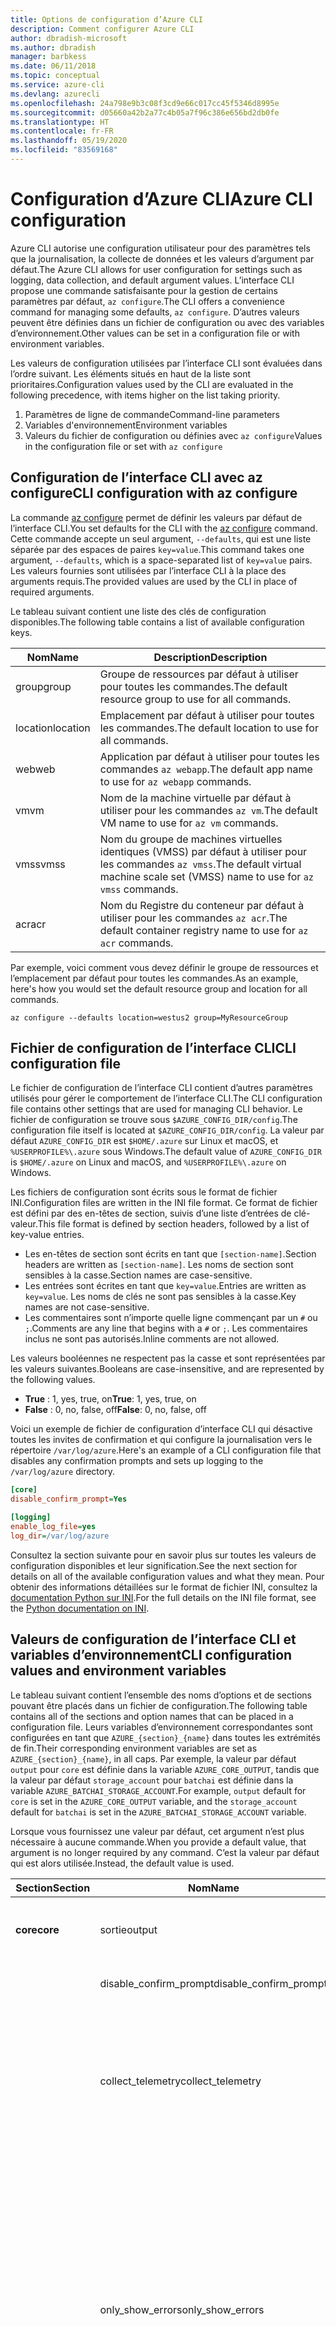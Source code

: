 ```yaml
---
title: Options de configuration d’Azure CLI
description: Comment configurer Azure CLI
author: dbradish-microsoft
ms.author: dbradish
manager: barbkess
ms.date: 06/11/2018
ms.topic: conceptual
ms.service: azure-cli
ms.devlang: azurecli
ms.openlocfilehash: 24a798e9b3c08f3cd9e66c017cc45f5346d8995e
ms.sourcegitcommit: d05660a42b2a77c4b05a7f96c386e656bd2db0fe
ms.translationtype: HT
ms.contentlocale: fr-FR
ms.lasthandoff: 05/19/2020
ms.locfileid: "83569168"
---
```

# <a name="azure-cli-configuration"></a><span data-ttu-id="e45b6-103">Configuration d’Azure CLI</span><span class="sxs-lookup"><span data-stu-id="e45b6-103">Azure CLI configuration</span></span>

<span data-ttu-id="e45b6-104">Azure CLI autorise une configuration utilisateur pour des paramètres tels que la journalisation, la collecte de données et les valeurs d’argument par défaut.</span><span class="sxs-lookup"><span data-stu-id="e45b6-104">The Azure CLI allows for user configuration for settings such as logging, data collection, and default argument values.</span></span>
<span data-ttu-id="e45b6-105">L’interface CLI propose une commande satisfaisante pour la gestion de certains paramètres par défaut, `az configure`.</span><span class="sxs-lookup"><span data-stu-id="e45b6-105">The CLI offers a convenience command for managing some defaults, `az configure`.</span></span> <span data-ttu-id="e45b6-106">D’autres valeurs peuvent être définies dans un fichier de configuration ou avec des variables d’environnement.</span><span class="sxs-lookup"><span data-stu-id="e45b6-106">Other values can be set in a configuration file or with environment variables.</span></span>

<span data-ttu-id="e45b6-107">Les valeurs de configuration utilisées par l’interface CLI sont évaluées dans l’ordre suivant. Les éléments situés en haut de la liste sont prioritaires.</span><span class="sxs-lookup"><span data-stu-id="e45b6-107">Configuration values used by the CLI are evaluated in the following precedence, with items higher on the list taking priority.</span></span>

1. <span data-ttu-id="e45b6-108">Paramètres de ligne de commande</span><span class="sxs-lookup"><span data-stu-id="e45b6-108">Command-line parameters</span></span>
2. <span data-ttu-id="e45b6-109">Variables d'environnement</span><span class="sxs-lookup"><span data-stu-id="e45b6-109">Environment variables</span></span>
3. <span data-ttu-id="e45b6-110">Valeurs du fichier de configuration ou définies avec `az configure`</span><span class="sxs-lookup"><span data-stu-id="e45b6-110">Values in the configuration file or set with `az configure`</span></span>

## <a name="cli-configuration-with-az-configure"></a><span data-ttu-id="e45b6-111">Configuration de l’interface CLI avec az configure</span><span class="sxs-lookup"><span data-stu-id="e45b6-111">CLI configuration with az configure</span></span>

<span data-ttu-id="e45b6-112">La commande [az configure](/cli/azure/reference-index#az-configure) permet de définir les valeurs par défaut de l’interface CLI.</span><span class="sxs-lookup"><span data-stu-id="e45b6-112">You set defaults for the CLI with the [az configure](/cli/azure/reference-index#az-configure) command.</span></span>
<span data-ttu-id="e45b6-113">Cette commande accepte un seul argument, `--defaults`, qui est une liste séparée par des espaces de paires `key=value`.</span><span class="sxs-lookup"><span data-stu-id="e45b6-113">This command takes one argument, `--defaults`, which is a space-separated list of `key=value` pairs.</span></span> <span data-ttu-id="e45b6-114">Les valeurs fournies sont utilisées par l’interface CLI à la place des arguments requis.</span><span class="sxs-lookup"><span data-stu-id="e45b6-114">The provided values are used by the CLI in place of required arguments.</span></span>

<span data-ttu-id="e45b6-115">Le tableau suivant contient une liste des clés de configuration disponibles.</span><span class="sxs-lookup"><span data-stu-id="e45b6-115">The following table contains a list of available configuration keys.</span></span>

| <span data-ttu-id="e45b6-116">Nom</span><span class="sxs-lookup"><span data-stu-id="e45b6-116">Name</span></span> | <span data-ttu-id="e45b6-117">Description</span><span class="sxs-lookup"><span data-stu-id="e45b6-117">Description</span></span> |
|------|-------------|
| <span data-ttu-id="e45b6-118">group</span><span class="sxs-lookup"><span data-stu-id="e45b6-118">group</span></span> | <span data-ttu-id="e45b6-119">Groupe de ressources par défaut à utiliser pour toutes les commandes.</span><span class="sxs-lookup"><span data-stu-id="e45b6-119">The default resource group to use for all commands.</span></span> |
| <span data-ttu-id="e45b6-120">location</span><span class="sxs-lookup"><span data-stu-id="e45b6-120">location</span></span> | <span data-ttu-id="e45b6-121">Emplacement par défaut à utiliser pour toutes les commandes.</span><span class="sxs-lookup"><span data-stu-id="e45b6-121">The default location to use for all commands.</span></span> |
| <span data-ttu-id="e45b6-122">web</span><span class="sxs-lookup"><span data-stu-id="e45b6-122">web</span></span> | <span data-ttu-id="e45b6-123">Application par défaut à utiliser pour toutes les commandes `az webapp`.</span><span class="sxs-lookup"><span data-stu-id="e45b6-123">The default app name to use for `az webapp` commands.</span></span> |
| <span data-ttu-id="e45b6-124">vm</span><span class="sxs-lookup"><span data-stu-id="e45b6-124">vm</span></span> | <span data-ttu-id="e45b6-125">Nom de la machine virtuelle par défaut à utiliser pour les commandes `az vm`.</span><span class="sxs-lookup"><span data-stu-id="e45b6-125">The default VM name to use for `az vm` commands.</span></span> |
| <span data-ttu-id="e45b6-126">vmss</span><span class="sxs-lookup"><span data-stu-id="e45b6-126">vmss</span></span> | <span data-ttu-id="e45b6-127">Nom du groupe de machines virtuelles identiques (VMSS) par défaut à utiliser pour les commandes `az vmss`.</span><span class="sxs-lookup"><span data-stu-id="e45b6-127">The default virtual machine scale set (VMSS) name to use for  `az vmss` commands.</span></span> |
| <span data-ttu-id="e45b6-128">acr</span><span class="sxs-lookup"><span data-stu-id="e45b6-128">acr</span></span> | <span data-ttu-id="e45b6-129">Nom du Registre du conteneur par défaut à utiliser pour les commandes `az acr`.</span><span class="sxs-lookup"><span data-stu-id="e45b6-129">The default container registry name to use for `az acr` commands.</span></span> |

<span data-ttu-id="e45b6-130">Par exemple, voici comment vous devez définir le groupe de ressources et l’emplacement par défaut pour toutes les commandes.</span><span class="sxs-lookup"><span data-stu-id="e45b6-130">As an example, here's how you would set the default resource group and location for all commands.</span></span>

```azurecli-interactive
az configure --defaults location=westus2 group=MyResourceGroup
```

## <a name="cli-configuration-file"></a><span data-ttu-id="e45b6-131">Fichier de configuration de l’interface CLI</span><span class="sxs-lookup"><span data-stu-id="e45b6-131">CLI configuration file</span></span>

<span data-ttu-id="e45b6-132">Le fichier de configuration de l’interface CLI contient d’autres paramètres utilisés pour gérer le comportement de l’interface CLI.</span><span class="sxs-lookup"><span data-stu-id="e45b6-132">The CLI configuration file contains other settings that are used for managing CLI behavior.</span></span> <span data-ttu-id="e45b6-133">Le fichier de configuration se trouve sous `$AZURE_CONFIG_DIR/config`.</span><span class="sxs-lookup"><span data-stu-id="e45b6-133">The configuration file itself is located at `$AZURE_CONFIG_DIR/config`.</span></span> <span data-ttu-id="e45b6-134">La valeur par défaut `AZURE_CONFIG_DIR` est `$HOME/.azure` sur Linux et macOS, et `%USERPROFILE%\.azure` sous Windows.</span><span class="sxs-lookup"><span data-stu-id="e45b6-134">The default value of `AZURE_CONFIG_DIR` is `$HOME/.azure` on Linux and macOS, and `%USERPROFILE%\.azure` on Windows.</span></span>

<span data-ttu-id="e45b6-135">Les fichiers de configuration sont écrits sous le format de fichier INI.</span><span class="sxs-lookup"><span data-stu-id="e45b6-135">Configuration files are written in the INI file format.</span></span> <span data-ttu-id="e45b6-136">Ce format de fichier est défini par des en-têtes de section, suivis d’une liste d’entrées de clé-valeur.</span><span class="sxs-lookup"><span data-stu-id="e45b6-136">This file format is defined by section headers, followed by a list of key-value entries.</span></span>

* <span data-ttu-id="e45b6-137">Les en-têtes de section sont écrits en tant que `[section-name]`.</span><span class="sxs-lookup"><span data-stu-id="e45b6-137">Section headers are written as `[section-name]`.</span></span> <span data-ttu-id="e45b6-138">Les noms de section sont sensibles à la casse.</span><span class="sxs-lookup"><span data-stu-id="e45b6-138">Section names are case-sensitive.</span></span>
* <span data-ttu-id="e45b6-139">Les entrées sont écrites en tant que `key=value`.</span><span class="sxs-lookup"><span data-stu-id="e45b6-139">Entries are written as `key=value`.</span></span> <span data-ttu-id="e45b6-140">Les noms de clés ne sont pas sensibles à la casse.</span><span class="sxs-lookup"><span data-stu-id="e45b6-140">Key names are not case-sensitive.</span></span>
* <span data-ttu-id="e45b6-141">Les commentaires sont n’importe quelle ligne commençant par un `#` ou `;`.</span><span class="sxs-lookup"><span data-stu-id="e45b6-141">Comments are any line that begins with a `#` or `;`.</span></span> <span data-ttu-id="e45b6-142">Les commentaires inclus ne sont pas autorisés.</span><span class="sxs-lookup"><span data-stu-id="e45b6-142">Inline comments are not allowed.</span></span>

<span data-ttu-id="e45b6-143">Les valeurs booléennes ne respectent pas la casse et sont représentées par les valeurs suivantes.</span><span class="sxs-lookup"><span data-stu-id="e45b6-143">Booleans are case-insensitive, and are represented by the following values.</span></span>

* <span data-ttu-id="e45b6-144">__True__ : 1, yes, true, on</span><span class="sxs-lookup"><span data-stu-id="e45b6-144">__True__: 1, yes, true, on</span></span>
* <span data-ttu-id="e45b6-145">__False__ : 0, no, false, off</span><span class="sxs-lookup"><span data-stu-id="e45b6-145">__False__: 0, no, false, off</span></span>

<span data-ttu-id="e45b6-146">Voici un exemple de fichier de configuration d’interface CLI qui désactive toutes les invites de confirmation et qui configure la journalisation vers le répertoire `/var/log/azure`.</span><span class="sxs-lookup"><span data-stu-id="e45b6-146">Here's an example of a CLI configuration file that disables any confirmation prompts and sets up logging to the `/var/log/azure` directory.</span></span>

```ini
[core]
disable_confirm_prompt=Yes

[logging]
enable_log_file=yes
log_dir=/var/log/azure
```

<span data-ttu-id="e45b6-147">Consultez la section suivante pour en savoir plus sur toutes les valeurs de configuration disponibles et leur signification.</span><span class="sxs-lookup"><span data-stu-id="e45b6-147">See the next section for details on all of the available configuration values and what they mean.</span></span> <span data-ttu-id="e45b6-148">Pour obtenir des informations détaillées sur le format de fichier INI, consultez la [documentation Python sur INI](https://docs.python.org/3/library/configparser.html#supported-ini-file-structure).</span><span class="sxs-lookup"><span data-stu-id="e45b6-148">For the full details on the INI file format, see the [Python documentation on INI](https://docs.python.org/3/library/configparser.html#supported-ini-file-structure).</span></span>

## <a name="cli-configuration-values-and-environment-variables"></a><span data-ttu-id="e45b6-149">Valeurs de configuration de l’interface CLI et variables d’environnement</span><span class="sxs-lookup"><span data-stu-id="e45b6-149">CLI configuration values and environment variables</span></span>

<span data-ttu-id="e45b6-150">Le tableau suivant contient l’ensemble des noms d’options et de sections pouvant être placés dans un fichier de configuration.</span><span class="sxs-lookup"><span data-stu-id="e45b6-150">The following table contains all of the sections and option names that can be placed in a configuration file.</span></span> <span data-ttu-id="e45b6-151">Leurs variables d’environnement correspondantes sont configurées en tant que `AZURE_{section}_{name}` dans toutes les extrémités de fin.</span><span class="sxs-lookup"><span data-stu-id="e45b6-151">Their corresponding environment variables are set as `AZURE_{section}_{name}`, in all caps.</span></span> <span data-ttu-id="e45b6-152">Par exemple, la valeur par défaut `output` pour `core` est définie dans la variable `AZURE_CORE_OUTPUT`, tandis que la valeur par défaut `storage_account` pour `batchai` est définie dans la variable `AZURE_BATCHAI_STORAGE_ACCOUNT`.</span><span class="sxs-lookup"><span data-stu-id="e45b6-152">For example, `output` default for `core` is set in the `AZURE_CORE_OUTPUT` variable, and the `storage_account` default for `batchai` is set in the `AZURE_BATCHAI_STORAGE_ACCOUNT` variable.</span></span>

<span data-ttu-id="e45b6-153">Lorsque vous fournissez une valeur par défaut, cet argument n’est plus nécessaire à aucune commande.</span><span class="sxs-lookup"><span data-stu-id="e45b6-153">When you provide a default value, that argument is no longer required by any command.</span></span> <span data-ttu-id="e45b6-154">C’est la valeur par défaut qui est alors utilisée.</span><span class="sxs-lookup"><span data-stu-id="e45b6-154">Instead, the default value is used.</span></span>

| <span data-ttu-id="e45b6-155">Section</span><span class="sxs-lookup"><span data-stu-id="e45b6-155">Section</span></span> | <span data-ttu-id="e45b6-156">Nom</span><span class="sxs-lookup"><span data-stu-id="e45b6-156">Name</span></span>      | <span data-ttu-id="e45b6-157">Type</span><span class="sxs-lookup"><span data-stu-id="e45b6-157">Type</span></span> | <span data-ttu-id="e45b6-158">Description</span><span class="sxs-lookup"><span data-stu-id="e45b6-158">Description</span></span>|
|---------|-----------|------|------------|
| <span data-ttu-id="e45b6-159">__core__</span><span class="sxs-lookup"><span data-stu-id="e45b6-159">__core__</span></span> | <span data-ttu-id="e45b6-160">sortie</span><span class="sxs-lookup"><span data-stu-id="e45b6-160">output</span></span> | <span data-ttu-id="e45b6-161">string</span><span class="sxs-lookup"><span data-stu-id="e45b6-161">string</span></span> | <span data-ttu-id="e45b6-162">Format de sortie par défaut.</span><span class="sxs-lookup"><span data-stu-id="e45b6-162">The default output format.</span></span> <span data-ttu-id="e45b6-163">Peut être `json`, `jsonc`, `tsv` ou `table`.</span><span class="sxs-lookup"><span data-stu-id="e45b6-163">Can be one of `json`, `jsonc`, `tsv`, or `table`.</span></span> |
| | <span data-ttu-id="e45b6-164">disable\_confirm\_prompt</span><span class="sxs-lookup"><span data-stu-id="e45b6-164">disable\_confirm\_prompt</span></span> | <span data-ttu-id="e45b6-165">boolean</span><span class="sxs-lookup"><span data-stu-id="e45b6-165">boolean</span></span> | <span data-ttu-id="e45b6-166">Active/Désactive les invites de confirmation.</span><span class="sxs-lookup"><span data-stu-id="e45b6-166">Turn confirmation prompts on/off.</span></span> |
| | <span data-ttu-id="e45b6-167">collect\_telemetry</span><span class="sxs-lookup"><span data-stu-id="e45b6-167">collect\_telemetry</span></span> | <span data-ttu-id="e45b6-168">boolean</span><span class="sxs-lookup"><span data-stu-id="e45b6-168">boolean</span></span> | <span data-ttu-id="e45b6-169">Autorise Microsoft à recueillir des données anonymes sur l’utilisation de l’interface CLI.</span><span class="sxs-lookup"><span data-stu-id="e45b6-169">Allow Microsoft to collect anonymous data on the usage of the CLI.</span></span> <span data-ttu-id="e45b6-170">Pour obtenir des informations sur la confidentialité, consultez la [licence MIT Azure CLI](https://github.com/Azure/azure-cli/blob/dev/LICENSE).</span><span class="sxs-lookup"><span data-stu-id="e45b6-170">For privacy information, see the [Azure CLI MIT license](https://github.com/Azure/azure-cli/blob/dev/LICENSE).</span></span> |
| | <span data-ttu-id="e45b6-171">only\_show\_errors</span><span class="sxs-lookup"><span data-stu-id="e45b6-171">only\_show\_errors</span></span> | <span data-ttu-id="e45b6-172">boolean</span><span class="sxs-lookup"><span data-stu-id="e45b6-172">boolean</span></span> | <span data-ttu-id="e45b6-173">Montre uniquement les erreurs pendant l’appel de commande.</span><span class="sxs-lookup"><span data-stu-id="e45b6-173">Only show errors during command invocation.</span></span> <span data-ttu-id="e45b6-174">En d’autres termes, seules les erreurs sont écrites dans `stderr`.</span><span class="sxs-lookup"><span data-stu-id="e45b6-174">In other words, only errors will be written to `stderr`.</span></span> <span data-ttu-id="e45b6-175">Il supprime les avertissements des commandes en préversion, dépréciées et expérimentales.</span><span class="sxs-lookup"><span data-stu-id="e45b6-175">It suppresses warnings from preview, deprecated and experimental commands.</span></span> <span data-ttu-id="e45b6-176">Il est également disponible pour les commandes individuelles avec le paramètre `--only-show-errors`.</span><span class="sxs-lookup"><span data-stu-id="e45b6-176">It is also available for individual commands with the `--only-show-errors` parameter.</span></span> |
| | <span data-ttu-id="e45b6-177">no\_color</span><span class="sxs-lookup"><span data-stu-id="e45b6-177">no\_color</span></span> | <span data-ttu-id="e45b6-178">boolean</span><span class="sxs-lookup"><span data-stu-id="e45b6-178">boolean</span></span> | <span data-ttu-id="e45b6-179">Désactive la couleur.</span><span class="sxs-lookup"><span data-stu-id="e45b6-179">Disable color.</span></span> <span data-ttu-id="e45b6-180">Les messages de couleur d’origine ont le préfixe `DEBUG`, `INFO`, `WARNING` et `ERROR`.</span><span class="sxs-lookup"><span data-stu-id="e45b6-180">Originally colored messages will be prefixed with `DEBUG`, `INFO`, `WARNING` and `ERROR`.</span></span> <span data-ttu-id="e45b6-181">Cela contourne le problème d’une bibliothèque tierce où la couleur du terminal ne peut pas être restaurée après une redirection de `stdout`.</span><span class="sxs-lookup"><span data-stu-id="e45b6-181">This bypasses the issue of a third-party library where the terminal's color cannot revert back after a `stdout` redirection.</span></span> |
| <span data-ttu-id="e45b6-182">__logging__</span><span class="sxs-lookup"><span data-stu-id="e45b6-182">__logging__</span></span> | <span data-ttu-id="e45b6-183">enable\_log\_file</span><span class="sxs-lookup"><span data-stu-id="e45b6-183">enable\_log\_file</span></span> | <span data-ttu-id="e45b6-184">boolean</span><span class="sxs-lookup"><span data-stu-id="e45b6-184">boolean</span></span> | <span data-ttu-id="e45b6-185">Active/Désactive la journalisation.</span><span class="sxs-lookup"><span data-stu-id="e45b6-185">Turn logging on/off.</span></span> |
| | <span data-ttu-id="e45b6-186">log\_dir</span><span class="sxs-lookup"><span data-stu-id="e45b6-186">log\_dir</span></span> | <span data-ttu-id="e45b6-187">string</span><span class="sxs-lookup"><span data-stu-id="e45b6-187">string</span></span> | <span data-ttu-id="e45b6-188">Répertoire dans lequel écrire les journaux d’activité.</span><span class="sxs-lookup"><span data-stu-id="e45b6-188">The directory to write logs to.</span></span> <span data-ttu-id="e45b6-189">Par défaut, cette valeur est `${AZURE_CONFIG_DIR}/logs`.</span><span class="sxs-lookup"><span data-stu-id="e45b6-189">By default this value is `${AZURE_CONFIG_DIR}/logs`.</span></span> |
| <span data-ttu-id="e45b6-190">__storage__</span><span class="sxs-lookup"><span data-stu-id="e45b6-190">__storage__</span></span> | <span data-ttu-id="e45b6-191">connection\_string</span><span class="sxs-lookup"><span data-stu-id="e45b6-191">connection\_string</span></span> | <span data-ttu-id="e45b6-192">string</span><span class="sxs-lookup"><span data-stu-id="e45b6-192">string</span></span> | <span data-ttu-id="e45b6-193">Chaîne de connexion par défaut à utiliser pour les commandes `az storage`.</span><span class="sxs-lookup"><span data-stu-id="e45b6-193">The default connection string to use for `az storage` commands.</span></span> |
| | <span data-ttu-id="e45b6-194">account</span><span class="sxs-lookup"><span data-stu-id="e45b6-194">account</span></span> | <span data-ttu-id="e45b6-195">string</span><span class="sxs-lookup"><span data-stu-id="e45b6-195">string</span></span> | <span data-ttu-id="e45b6-196">Nom de compte par défaut à utiliser pour les commandes `az storage`.</span><span class="sxs-lookup"><span data-stu-id="e45b6-196">The default account name to use for `az storage` commands.</span></span> |
| | <span data-ttu-id="e45b6-197">key</span><span class="sxs-lookup"><span data-stu-id="e45b6-197">key</span></span> | <span data-ttu-id="e45b6-198">string</span><span class="sxs-lookup"><span data-stu-id="e45b6-198">string</span></span> | <span data-ttu-id="e45b6-199">Clé de compte par défaut à utiliser pour les commandes `az storage`.</span><span class="sxs-lookup"><span data-stu-id="e45b6-199">The default account key to use for `az storage` commands.</span></span> |
| | <span data-ttu-id="e45b6-200">sas\_token</span><span class="sxs-lookup"><span data-stu-id="e45b6-200">sas\_token</span></span> | <span data-ttu-id="e45b6-201">string</span><span class="sxs-lookup"><span data-stu-id="e45b6-201">string</span></span> | <span data-ttu-id="e45b6-202">Jeton SAS par défaut à utiliser pour les commandes `az storage`.</span><span class="sxs-lookup"><span data-stu-id="e45b6-202">The default SAS token to use for `az storage` commands.</span></span> |
| <span data-ttu-id="e45b6-203">__batchai__</span><span class="sxs-lookup"><span data-stu-id="e45b6-203">__batchai__</span></span> | <span data-ttu-id="e45b6-204">storage\_account</span><span class="sxs-lookup"><span data-stu-id="e45b6-204">storage\_account</span></span> | <span data-ttu-id="e45b6-205">string</span><span class="sxs-lookup"><span data-stu-id="e45b6-205">string</span></span> | <span data-ttu-id="e45b6-206">Compte de stockage par défaut à utiliser pour les commandes `az batchai`.</span><span class="sxs-lookup"><span data-stu-id="e45b6-206">The default storage account to use for `az batchai` commands.</span></span> |
| | <span data-ttu-id="e45b6-207">storage\_key</span><span class="sxs-lookup"><span data-stu-id="e45b6-207">storage\_key</span></span> | <span data-ttu-id="e45b6-208">string</span><span class="sxs-lookup"><span data-stu-id="e45b6-208">string</span></span> | <span data-ttu-id="e45b6-209">Clé de stockage par défaut à utiliser pour les commandes `az batchai`.</span><span class="sxs-lookup"><span data-stu-id="e45b6-209">The default storage key to use for `az batchai` commands.</span></span> |
| <span data-ttu-id="e45b6-210">__batch__</span><span class="sxs-lookup"><span data-stu-id="e45b6-210">__batch__</span></span> | <span data-ttu-id="e45b6-211">account</span><span class="sxs-lookup"><span data-stu-id="e45b6-211">account</span></span> | <span data-ttu-id="e45b6-212">string</span><span class="sxs-lookup"><span data-stu-id="e45b6-212">string</span></span> | <span data-ttu-id="e45b6-213">Nom de compte Azure Batch par défaut à utiliser pour les commandes `az batch`.</span><span class="sxs-lookup"><span data-stu-id="e45b6-213">The default Azure Batch account name to use for `az batch` commands.</span></span> |
| | <span data-ttu-id="e45b6-214">access\_key</span><span class="sxs-lookup"><span data-stu-id="e45b6-214">access\_key</span></span> | <span data-ttu-id="e45b6-215">string</span><span class="sxs-lookup"><span data-stu-id="e45b6-215">string</span></span> | <span data-ttu-id="e45b6-216">Clé d’accès par défaut à utiliser pour les commandes `az batch`.</span><span class="sxs-lookup"><span data-stu-id="e45b6-216">The default access key to use for `az batch` commands.</span></span> <span data-ttu-id="e45b6-217">Uniquement utilisée avec l’autorisation `aad`.</span><span class="sxs-lookup"><span data-stu-id="e45b6-217">Only used with `aad` authorization.</span></span> |
| | <span data-ttu-id="e45b6-218">endpoint</span><span class="sxs-lookup"><span data-stu-id="e45b6-218">endpoint</span></span> | <span data-ttu-id="e45b6-219">string</span><span class="sxs-lookup"><span data-stu-id="e45b6-219">string</span></span> | <span data-ttu-id="e45b6-220">Point de terminaison par défaut auquel se connecter pour les commandes `az batch`.</span><span class="sxs-lookup"><span data-stu-id="e45b6-220">The default endpoint to connect to for `az batch` commands.</span></span> |
| | <span data-ttu-id="e45b6-221">auth\_mode</span><span class="sxs-lookup"><span data-stu-id="e45b6-221">auth\_mode</span></span> | <span data-ttu-id="e45b6-222">string</span><span class="sxs-lookup"><span data-stu-id="e45b6-222">string</span></span> | <span data-ttu-id="e45b6-223">Mode d’autorisation à utiliser pour les commandes `az batch`.</span><span class="sxs-lookup"><span data-stu-id="e45b6-223">The authorization mode to use for `az batch` commands.</span></span> <span data-ttu-id="e45b6-224">Peut être `shared_key` ou `aad`.</span><span class="sxs-lookup"><span data-stu-id="e45b6-224">Can be `shared_key` or `aad`.</span></span> |
| <span data-ttu-id="e45b6-225">__cloud__</span><span class="sxs-lookup"><span data-stu-id="e45b6-225">__cloud__</span></span> | <span data-ttu-id="e45b6-226">name</span><span class="sxs-lookup"><span data-stu-id="e45b6-226">name</span></span> | <span data-ttu-id="e45b6-227">string</span><span class="sxs-lookup"><span data-stu-id="e45b6-227">string</span></span> | <span data-ttu-id="e45b6-228">Cloud par défaut pour toutes les commandes `az`.</span><span class="sxs-lookup"><span data-stu-id="e45b6-228">The default cloud for all `az` commands.</span></span>  <span data-ttu-id="e45b6-229">Les valeurs possibles sont `AzureCloud` (valeur par défaut), `AzureChinaCloud`, `AzureUSGovernment`, `AzureGermanCloud`.</span><span class="sxs-lookup"><span data-stu-id="e45b6-229">The possible values are  `AzureCloud` (default), `AzureChinaCloud`, `AzureUSGovernment`, `AzureGermanCloud`.</span></span> <span data-ttu-id="e45b6-230">Pour changer des clouds, vous pouvez utiliser la commande `az cloud set –name`.</span><span class="sxs-lookup"><span data-stu-id="e45b6-230">To change clouds, you can use the `az cloud set –name` command.</span></span>  <span data-ttu-id="e45b6-231">Pour obtenir un exemple, consultez [Gérer des clouds avec l’interface Azure CLI](manage-clouds-azure-cli.md).</span><span class="sxs-lookup"><span data-stu-id="e45b6-231">For an example, see [Manage Clouds with the Azure CLI](manage-clouds-azure-cli.md).</span></span> |

> [!NOTE]
> <span data-ttu-id="e45b6-232">Votre fichier de configuration peut contenir d’autres valeurs. Toutefois, celles-ci sont gérées directement par le biais de commandes de l’interface CLI, notamment `az configure`.</span><span class="sxs-lookup"><span data-stu-id="e45b6-232">You may see other values in your configuration file, but these are managed directly through CLI commands, including `az configure`.</span></span> <span data-ttu-id="e45b6-233">Les valeurs répertoriées dans le tableau ci-dessus sont les seules valeurs que vous devez modifier vous-même.</span><span class="sxs-lookup"><span data-stu-id="e45b6-233">The ones listed in the table above are the only values you should change yourself.</span></span>
